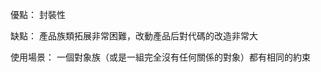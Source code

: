 優點：
    封裝性
    
缺點：
    產品族類拓展非常困難，改動產品后對代碼的改造非常大
    
使用場景：
    一個對象族（或是一組完全沒有任何關係的對象）都有相同的約束
    